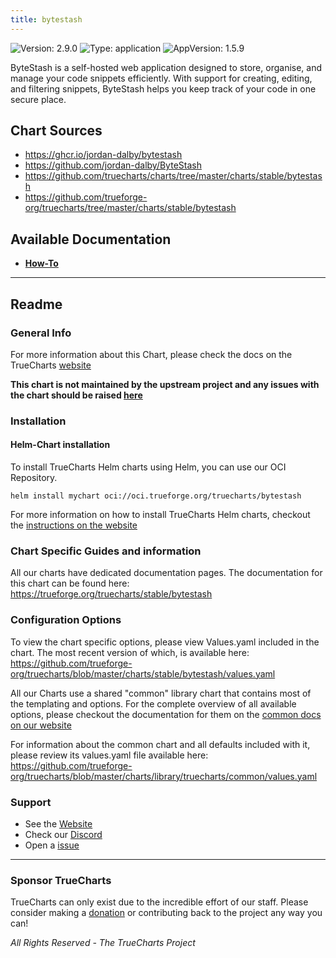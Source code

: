 ```yaml
---
title: bytestash
---
```


![Version: 2.9.0](https://img.shields.io/badge/Version-2.9.0-informational?style=flat-square) ![Type: application](https://img.shields.io/badge/Type-application-informational?style=flat-square) ![AppVersion: 1.5.9](https://img.shields.io/badge/AppVersion-1.5.9-informational?style=flat-square)

ByteStash is a self-hosted web application designed to store, organise, and manage your code snippets efficiently. With support for creating, editing, and filtering snippets, ByteStash helps you keep track of your code in one secure place.

## Chart Sources

- https://ghcr.io/jordan-dalby/bytestash
- https://github.com/jordan-dalby/ByteStash
- https://github.com/truecharts/charts/tree/master/charts/stable/bytestash
- https://github.com/trueforge-org/truecharts/tree/master/charts/stable/bytestash

## Available Documentation

- [**How-To**](./how-to-guide)


---

## Readme


### General Info

For more information about this Chart, please check the docs on the TrueCharts [website](https://trueforge.org/truecharts/stable/bytestash)

**This chart is not maintained by the upstream project and any issues with the chart should be raised [here](https://github.com/trueforge-org/truecharts/issues/new/choose)**

### Installation

#### Helm-Chart installation

To install TrueCharts Helm charts using Helm, you can use our OCI Repository.

`helm install mychart oci://oci.trueforge.org/truecharts/bytestash`

For more information on how to install TrueCharts Helm charts, checkout the [instructions on the website](https://trueforge.org/truecharts/guides/)

### Chart Specific Guides and information

All our charts have dedicated documentation pages.
The documentation for this chart can be found here:
https://trueforge.org/truecharts/stable/bytestash

### Configuration Options

To view the chart specific options, please view Values.yaml included in the chart.
The most recent version of which, is available here: https://github.com/trueforge-org/truecharts/blob/master/charts/stable/bytestash/values.yaml

All our Charts use a shared "common" library chart that contains most of the templating and options.
For the complete overview of all available options, please checkout the documentation for them on the [common docs on our website](https://trueforge.org/truecharts-common/)

For information about the common chart and all defaults included with it, please review its values.yaml file available here: https://github.com/trueforge-org/truecharts/blob/master/charts/library/truecharts/common/values.yaml

### Support

- See the [Website](https://truecharts.org)
- Check our [Discord](https://discord.gg/tVsPTHWTtr)
- Open a [issue](https://github.com/trueforge-org/truecharts/issues/new/choose)

---

### Sponsor TrueCharts

TrueCharts can only exist due to the incredible effort of our staff.
Please consider making a [donation](https://trueforge.org/general/sponsor/) or contributing back to the project any way you can!

_All Rights Reserved - The TrueCharts Project_
